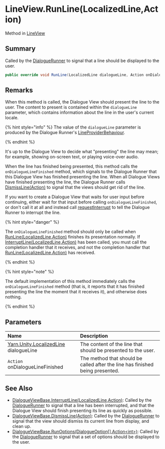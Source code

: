 # LineView.RunLine(LocalizedLine,Action)

Method in [LineView](/api/csharp/yarn.unity.lineview.md)

## Summary


Called by the  <a href="yarn.unity.dialoguerunner.md">DialogueRunner</a>  to signal that a line
should be displayed to the user.


```csharp
public override void RunLine(LocalizedLine dialogueLine, Action onDialogueLineFinished)
```

## Remarks

<p>
When this method is called, the Dialogue View should present the
line to the user. The content to present is contained within the
<code>dialogueLine</code> parameter, which contains
information about the line in the user's current locale.
</p> <p>
{% hint style="info" %}
The value of the <code>dialogueLine</code>
parameter is produced by the Dialogue Runner's <a href="yarn.unity.lineproviderbehaviour.md">LineProviderBehaviour</a>.

{% endhint %}
</p> <p>
It's up to the Dialogue View to decide what "presenting" the line
may mean; for example, showing on-screen text, or playing voice-over
audio.
</p> <p>When the line has finished being presented, this method calls
the <code>onDialogueLineFinished</code> method, which signals
to the Dialogue Runner that this Dialogue View has finished
presenting the line. When all Dialogue Views have finished
presenting the line, the Dialogue Runner calls <a href="yarn.unity.dialogueviewbase.dismissline.md">DismissLine(Action)</a> to signal that the views should get rid
of the line.</p> <p>
If you want to create a Dialogue View that waits for user input
before continuing, either wait for that input before calling
<code>onDialogueLineFinished</code>, or don't call it at all
and instead call <a href="yarn.unity.dialogueviewbase.requestinterrupt.md">requestInterrupt</a> to tell the Dialogue
Runner to interrupt the line.
</p> <p>
{% hint style="danger" %}

The <code>onDialogueLineFinished</code> method should only be
called when <a href="yarn.unity.dialogueviewbase.runline.md">RunLine(LocalizedLine,Action)</a> finishes its presentation
normally. If <a href="yarn.unity.dialogueviewbase.interruptline.md">InterruptLine(LocalizedLine,Action)</a> has been called, you must
call the completion handler that it receives, and not the completion
handler that <a href="yarn.unity.dialogueviewbase.runline.md">RunLine(LocalizedLine,Action)</a> has received.

{% endhint %}
</p> <p>
{% hint style="note" %}

The default implementation of this method immediately calls the
<code>onDialogueLineFinished</code> method (that is, it
reports that it has finished presenting the line the moment that it
receives it), and otherwise does nothing.

{% endhint %}
</p>

## Parameters

|Name|Description|
|:---|:---|
|[Yarn.Unity.LocalizedLine](/api/csharp/yarn.unity.localizedline.md) dialogueLine|The content of the line that should be presented to the user.|
|`Action` onDialogueLineFinished|The method that should be called after the line has finished being presented.|

## See Also

* [DialogueViewBase.InterruptLine\(LocalizedLine,Action\)](/api/csharp/yarn.unity.dialogueviewbase.interruptline.md): Called by the  <a href="yarn.unity.dialoguerunner.md">DialogueRunner</a>  to signal that a line has been interrupted, and that the Dialogue View should finish presenting its line as quickly as possible.
* [DialogueViewBase.DismissLine\(Action\)](/api/csharp/yarn.unity.dialogueviewbase.dismissline.md): Called by the  <a href="yarn.unity.dialoguerunner.md">DialogueRunner</a>  to signal that the view should dismiss its current line from display, and clean up.
* [DialogueViewBase.RunOptions\(DialogueOption\[\],Action\<int\>\)](/api/csharp/yarn.unity.dialogueviewbase.runoptions.md): Called by the  <a href="yarn.unity.dialoguerunner.md">DialogueRunner</a>  to signal that a set of options should be displayed to the user.

